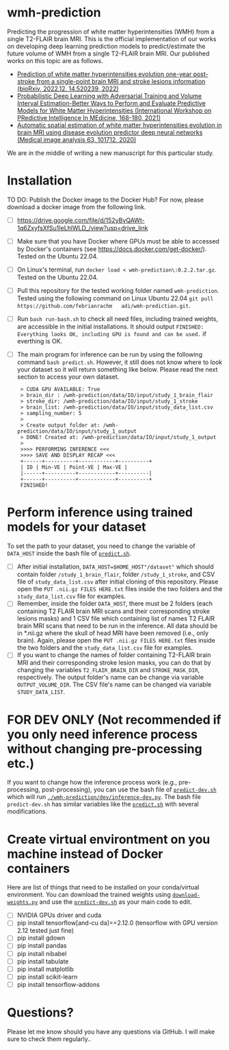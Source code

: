 # wmh-prediction

Predicting the progression of white matter hyperintensities (WMH) from a single T2-FLAIR brain MRI. This is the official implementation of our works on developing deep learning prediction models to predict/estimate the future volume of WMH from a single T2-FLAIR brain MRI. Our published works on this topic are as follows. 

 - [Prediction of white matter hyperintensities evolution one-year post-stroke from a single-point brain MRI and stroke lesions information (bioRxiv, 2022.12. 14.520239, 2022)](https://scholar.google.com/citations?view_op=view_citation&hl=en&user=ZFo5fiwAAAAJ&sortby=pubdate&citation_for_view=ZFo5fiwAAAAJ:isC4tDSrTZIC)   
 - [Probabilistic Deep Learning with Adversarial Training and Volume Interval Estimation-Better Ways to Perform and Evaluate Predictive Models for White Matter Hyperintensities (International Workshop on PRedictive Intelligence In MEdicine, 168-180, 2021)](https://scholar.google.com/citations?view_op=view_citation&hl=en&user=ZFo5fiwAAAAJ&sortby=pubdate&citation_for_view=ZFo5fiwAAAAJ:-f6ydRqryjwC)
 - [Automatic spatial estimation of white matter hyperintensities evolution in brain MRI using disease evolution predictor deep neural networks (Medical image analysis 63, 101712, 2020)](https://scholar.google.com/citations?view_op=view_citation&hl=en&user=ZFo5fiwAAAAJ&cstart=20&pagesize=80&sortby=pubdate&citation_for_view=ZFo5fiwAAAAJ:aqlVkmm33-oC)

We are in the middle of writing a new manuscript for this particular study.

# Installation
TO DO: Publish the Docker image to the Docker Hub?
For now, please download a docker image from the following link.

 - [ ] https://drive.google.com/file/d/152yBvQAWt-1q6ZxyfsXfSu1IeLhlWLD_/view?usp=drive_link
 - [ ] Make sure that you have Docker where GPUs must be able to accessed by Docker's containers (see https://docs.docker.com/get-docker/).  Tested on the Ubuntu 22.04.
 - [ ] On Linux's terminal, run  `docker load < wmh-prediction\:0.2.2.tar.gz`. Tested on the Ubuntu 22.04.
 - [ ] Pull this repository for the tested working folder named `wmh-prediction`. Tested using the following command on Linux Ubuntu 22.04 `git pull https://github.com/febrianrachm  
adi/wmh-prediction.git`.
 - [ ] Run `bash run-bash.sh` to check all need files, including trained weights, are accessible in the initial installations. It should output `FINISHED: Everything looks OK, including GPU is found and can be used.` if everthing is OK.
 - [ ] The main program for inference can be run by using the following command `bash predict.sh`. However, it still does not know where to look your dataset so it will return something like below. Please read the next section to access your own dataset.

		> CUDA GPU AVAILABLE: True  
		> brain_dir : /wmh-prediction/data/IO/input/study_1_brain_flair  
		> stroke_dir: /wmh-prediction/data/IO/input/study_1_stroke   
		> brain_list: /wmh-prediction/data/IO/input/study_data_list.csv   
		> sampling_number: 5
		> 
		> Create output folder at: /wmh-prediction/data/IO/input/study_1_output   
		> DONE! Created at: /wmh-prediction/data/IO/input/study_1_output
		> 
		>>>> PERFORMING INFERENCE <<<  
		>>>> SAVE AND DISPLAY RECAP <<<  
		+------+----------+------------+----------+  
		| ID | Min-VE | Point-VE | Max-VE |  
		|------+----------+------------+----------|  
		+------+----------+------------+----------+  
		FINISHED!

# Perform inference using trained models for your dataset

To set the path to your dataset, you need to change the variable of `DATA_HOST` inside the bash file of [`predict.sh`](https://github.com/febrianrachmadi/wmh-prediction/blob/main/predict.sh). 

 - [ ] After initial installation, `DATA_HOST=$HOME_HOST"/dataset"` which should contain folder `/study_1_brain_flair`, folder `/study_1_stroke`, and CSV file of `study_data_list.csv` after initial cloning of this repository. Please open the `PUT .nii.gz FILES HERE.txt` files inside the two folders and the `study_data_list.csv` file for examples.
 - [ ] Remember, inside the folder `DATA_HOST`, there must be 2 folders (each containing T2 FLAIR brain MRI scans and their corresponding stroke lesions masks) and 1 CSV file which containing list of names T2 FLAIR brain MRI scans that need to be run in the inference. All data should be in *.nii.gz where the skull of head MRI have been removed (i.e., only brain). Again, please open the `PUT .nii.gz FILES HERE.txt` files inside the two folders and the `study_data_list.csv` file for examples.
 - [ ] If you want to change the names of folder containing T2-FLAIR brain MRI and their corresponding stroke lesion masks, you can do that by changing the variables `T2_FLAIR_BRAIN_DIR` and `STROKE_MASK_DIR`, respectively. The output folder's name can be change via variable  `OUTPUT_VOLUME_DIR`. The CSV file's name can be changed via variable `STUDY_DATA_LIST`.

# FOR DEV ONLY (Not recommended if you only need inference process without changing pre-processing etc.)

If you want to change how the inference process work (e.g., pre-processing, post-processing), you can use the bash file of [`predict-dev.sh`](https://github.com/febrianrachmadi/wmh-prediction/blob/main/predict-dev.sh) which will run [`./wmh-prediction/dev/inference-dev.py`](https://github.com/febrianrachmadi/wmh-prediction/blob/main/dev/inference-dev.py). The bash file `predict-dev.sh` has similar variables like the [`predict.sh`](https://github.com/febrianrachmadi/wmh-prediction/blob/main/predict.sh) with several modifications.

# Create virtual environtment on you machine instead of Docker containers

Here are list of things that need to be installed on your conda/virtual environment. You can download the trained weights using [`download-weights.py`](https://github.com/febrianrachmadi/wmh-prediction/blob/main/dev/download-weights.py) and use the [`predict-dev.sh`](https://github.com/febrianrachmadi/wmh-prediction/blob/main/predict-dev.sh)  as your main code to edit.

 - [ ] NVIDIA GPUs driver and cuda
 - [ ] pip install tensorflow[and-cu da]==2.12.0 (tensorflow with GPU version 2.12 tested just fine)
 - [ ] pip install gdown
 - [ ] pip install pandas
 - [ ] pip install nibabel
 - [ ] pip install tabulate
 - [ ] pip install matplotlib
 - [ ] pip install scikit-learn
 - [ ] pip install tensorflow-addons

# Questions?

Please let me know should you have any questions via GitHub. I will make sure to check them regularly..
